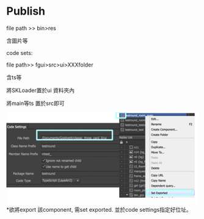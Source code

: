 # Publish

file path &gt;&gt; bin&gt;res

含圖片等

code sets:

file path&gt;&gt; fgui&gt;src&gt;ui&gt;XXXfolder

含ts等

將SKLoader置於ui 資料夾內

將main等ts 置於src即可

![](/assets/codesettings.png)\*欲將export 該component, 需set exported. 並於code settings指定好位址。

